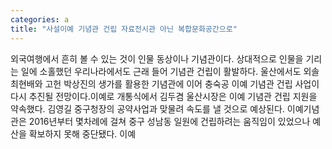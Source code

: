 ```yaml
---
categories: a
title: "사설이예 기념관 건립 자료전시관 아닌 복합문화공간으로"
---
```

외국여행에서 흔히 볼 수 있는 것이 인물 동상이나 기념관이다. 상대적으로 인물을 기리는 일에 소홀했던 우리나라에서도 근래 들어 기념관 건립이 활발하다. 울산에서도 외솔 최현배와 고헌 박상진의 생가를 활용한 기념관에 이어 충숙공 이예 기념관 건립 사업이 다시 추진될 전망이다.이예로 개통식에서 김두겸 울산시장은 이예 기념관 건립 지원을 약속했다. 김영길 중구청장의 공약사업과 맞물려 속도를 낼 것으로 예상된다. 이예기념관은 2016년부터 몇차례에 걸쳐 중구 성남동 일원에 건립하려는 움직임이 있었으나 예산을 확보하지 못해 중단됐다. 이예